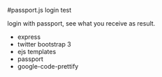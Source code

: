 #passport.js login test

login with passport, see what you receive as result.

  - express
  - twitter bootstrap 3
  - ejs templates
  - passport
  - google-code-prettify
